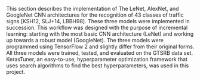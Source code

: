 This section describes the implementation of The LeNet, AlexNet, and GoogleNet CNN architectures for the recognition of 43 classes of traffic signs [KSH12, SLJ+14, LBBH98]. These three models were implemented in succession. This workflow was designed with the purpose of incremental learning: starting with the most basic CNN architecture (LeNet) and working up towards a robust model (GoogleNet). The three models were programmed using TensorFlow 2 and slightly differ from their original forms. All three models were trained, tested, and evaluated on the GTSRB data set. KerasTuner, an easy-to-use, hyperparameter optimization framework that uses search algorithms to find the best hyperparameters, was used in this project.
